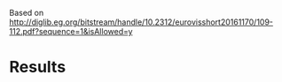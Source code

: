 Based on http://diglib.eg.org/bitstream/handle/10.2312/eurovisshort20161170/109-112.pdf?sequence=1&isAllowed=y

# Results

